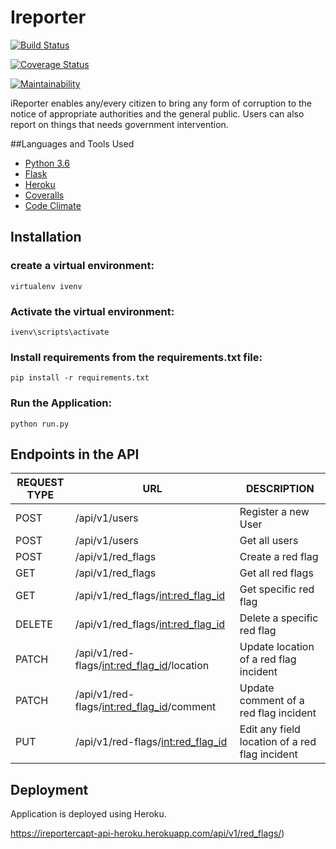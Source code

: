 # Ireporter
[![Build Status](https://travis-ci.org/66hakeem/ireporter-db.svg?branch=feedback)](https://travis-ci.org/66hakeem/ireporter-db)

[![Coverage Status](https://coveralls.io/repos/github/66hakeem/ireporter-db/badge.svg?branch=feedback)](https://coveralls.io/github/66hakeem/ireporter-db?branch=feedback)

[![Maintainability](https://api.codeclimate.com/v1/badges/a05b04a92d0f954a9873/maintainability)](https://codeclimate.com/github/66hakeem/ireporter-db/maintainability)

iReporter enables any/every citizen to bring any form of corruption to the notice of appropriate authorities and the general public. Users can also report on things that needs government intervention.

##Languages and Tools Used
* [Python 3.6](https://www.python.org)
* [Flask](http://flask.pocoo.org/)
* [Heroku](https://www.heroku.com/)
* [Coveralls](https://coveralls.io/)
* [Code Climate](https://codeclimate.com/)

## Installation

### create a virtual environment:

```
virtualenv ivenv
```

### Activate the virtual environment:

```
ivenv\scripts\activate
```

### Install requirements from the requirements.txt file:

```
pip install -r requirements.txt
```

### Run the Application:

```
python run.py
```


## Endpoints in the API

|REQUEST TYPE| URL | DESCRIPTION |
|------------|-----|-------------|
|POST| /api/v1/users |Register a new User
|POST| /api/v1/users |Get all users
|POST| /api/v1/red_flags |Create a red flag|
|GET| /api/v1/red_flags |Get all red flags|
|GET| /api/v1/red_flags/<int:red_flag_id> |Get specific red flag|
|DELETE| /api/v1/red_flags/<int:red_flag_id>|Delete a specific red flag|
|PATCH| /api/v1/red-flags/<int:red_flag_id>/location |Update location of a red flag incident|
|PATCH| /api/v1/red-flags/<int:red_flag_id>/comment |Update comment of a red flag incident|
|PUT| /api/v1/red-flags/<int:red_flag_id> |Edit any field location of a red flag incident|



## Deployment

Application is deployed using Heroku.

https://ireportercapt-api-heroku.herokuapp.com/api/v1/red_flags/)
